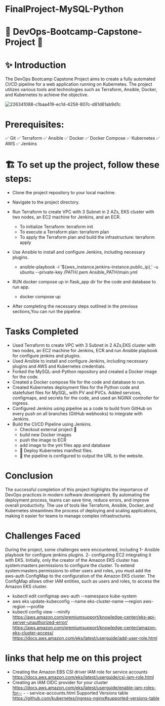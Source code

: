 # FinalProject-MySQL-Python
# 🎉 DevOps-Bootcamp-Capstone-Project 🎉
# ✨ Introduction
The DevOps Bootcamp Capstone Project aims to create a fully automated CI/CD pipeline for a web application running on Kubernetes. The project utilizes various tools and technologies such as Terraform, Ansible, Docker, and Kubernetes to achieve the objective.

![226341088-c1baa419-ec1d-4258-807c-d81d61ab9d1c](https://github.com/esraa-asoo/Sprints/assets/73849360/a897c3d7-375f-4fc9-9bbb-7ea73385828a)


# Prerequisites:
✅ Git
✅ Terraform
✅ Ansible
✅ Docker
✅ Docker Compose
✅ Kubernetes
✅ AWS
✅ Jenkins
# 🏗️ To set up the project, follow these steps:
- Clone the project repository to your local machine.

- Navigate to the project directory.

- Run Terraform to create VPC with 3 Subnet in 2 AZs, EKS cluster with two 
  nodes, an EC2 machine for Jenkins, and an ECR.

   - To initialize Terraform: terraform init
   - To execute a Terraform plan: terraform plan
   - To apply the Terraform plan and build the infrastructure:
      terraform apply

- Use Ansible to install and configure Jenkins, including necessary plugins.

  - ansible-playbook -i '${aws_instance.jenkins-instance.public_ip},' -u 
    ubuntu --private-key /PATH/.pem Ansible_PATH/main.yml
  
- RUN docker compose up in flask_app dir for the code and database to run app.
   - docker compose up
- After completing the necessary steps outlined in the previous 
  sections,You can run the pipeline.

# Tasks Completed
- Used Terraform to create VPC with 3 Subnet in 2 AZs,EKS cluster with two 
  nodes, an EC2 machine for Jenkins, ECR and run Ansible playbook for 
  configure jenkins and plugins.
- Used Ansible to install and configure Jenkins, including necessary 
  plugins and AWS and Kubernetes credentials.
- Forked the MySQL-and-Python repository and created a Docker image for the 
  code.
- Created a Docker compose file for the code and database to run.
- Created Kubernetes deployment files for the Python code and statefulset 
  files for MySQL, with PV and PVCs. Added services, configmaps, and 
  secrets for the code, and used an NGINX controller for ingress.
- Configured Jenkins using pipeline as a code to build from GitHub on every 
  push on all branches (GitHub webhooks) to integrate with Jenkins.
- Build the CI/CD Pipeline using Jenkins.
     - Checkout external project 🙈
     - build new Docker images
     - push the image to ECR
     - add image to the yml files app and database
    - 🚀 Deploy Kubernetes manifest files.
    - 🚀 the pipeline is configured to output the URL to the website.
# Conclusion
The successful completion of this project highlights the importance of DevOps practices in modern software development. By automating the deployment process, teams can save time, reduce errors, and improve overall productivity. The use of tools like Terraform, Ansible, Docker, and Kubernetes streamlines the process of deploying and scaling applications, making it easier for teams to manage complex infrastructures.

# Challenges Faced
During the project, some challenges were encountered, including 1- Ansible playbook for configure jenkins plugins. 2- configuring EC2 integrating it with EKS. Initially, only the creator of the Amazon EKS cluster has system:masters permissions to configure the cluster. To extend system:masters permissions to other users and roles, you must add the aws-auth ConfigMap to the configuration of the Amazon EKS cluster. The ConfigMap allows other IAM entities, such as users and roles, to access the Amazon EKS cluster.

- kubectl edit configmap aws-auth --namespace kube-system
- aws eks update-kubeconfig --name eks-cluster-name —region aws-region —profile
- kubectl config view --minify
https://aws.amazon.com/premiumsupport/knowledge-center/eks-api-server-unauthorized-error/
https://aws.amazon.com/premiumsupport/knowledge-center/amazon-eks-cluster-access/
https://docs.aws.amazon.com/eks/latest/userguide/add-user-role.html

# links that help me on this project
- Creating the Amazon EBS CSI driver IAM role for service accounts 
  https://docs.aws.amazon.com/eks/latest/userguide/csi-iam-role.html
- Creating an IAM OIDC provider for your cluster 
  https://docs.aws.amazon.com/eks/latest/userguide/enable-iam-roles-for-- - - service-accounts.html
Supported Versions table https://github.com/kubernetes/ingress-nginx#supported-versions-table

